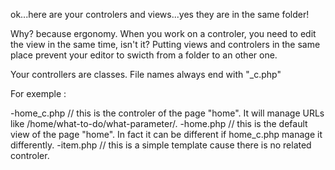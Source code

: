 ok...here are your controlers and views...yes they are in the same folder!

Why? because ergonomy. When you work on a controler, you need to edit the view in the same time, isn't it?
Putting views and controlers in the same place prevent your editor to swicth from a folder to an other one.

Your controllers are classes. File names always end with "_c.php"

For exemple :

-home_c.php // this is the controler of the page "home". It will manage URLs like /home/what-to-do/what-parameter/. 
-home.php // this is the default view of the page "home". In fact it can be different if home_c.php manage it differently. 
-item.php // this is a simple template cause there is no related controler.